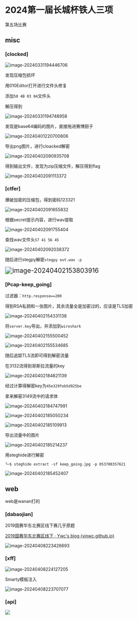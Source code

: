 # 2024第一届长城杯铁人三项


第五场比赛

<!--more-->

## misc

### [clocked]

![image-20240331194446706](https://scofield-1313710994.cos.ap-beijing.myqcloud.com/image-20240331194446706.png?imageSlim)

发现压缩包损坏

用010Editor打开进行文件头修复

添加`50 4B 03 04`文件头

解压得到

![image-20240331194748958](https://scofield-1313710994.cos.ap-beijing.myqcloud.com/image-20240331194748958.png?imageSlim)

发现是base64编码的图片，直接拖进赛博厨子

![image-20240401220700806](https://scofield-1313710994.cos.ap-beijing.myqcloud.com/image-20240401220700806.png?imageSlim)

导出png图片，进行cloacked解密

![image-20240402090935708](https://scofield-1313710994.cos.ap-beijing.myqcloud.com/image-20240402090935708.png?imageSlim)

得到输出文件，发现为zip压缩文件，解压得到flag

![image-20240402091113372](https://scofield-1313710994.cos.ap-beijing.myqcloud.com/image-20240402091113372.png?imageSlim)

### [ctfer]

爆破加密的压缩包，得到密码123321

![image-20240402091655832](https://scofield-1313710994.cos.ap-beijing.myqcloud.com/image-20240402091655832.png?imageSlim)

根据secret提示内容，进行wav提取

![image-20240402091755404](https://scofield-1313710994.cos.ap-beijing.myqcloud.com/image-20240402091755404.png?imageSlim)

查找wav文件头`57 41 56 45`

![image-20240402092038372](https://scofield-1313710994.cos.ap-beijing.myqcloud.com/image-20240402092038372.png?imageSlim)

随后进行stegpy解密`stegpy out.wav -p`

<img src="https://scofield-1313710994.cos.ap-beijing.myqcloud.com/image-20240402153803916.png?imageSlim" alt="image-20240402153803916" style="zoom:150%;" />

### [Pcap-keep_going]

过滤器：`http.response==200`

得到RSA私钥和一张图片，其余流量全是加密过的，应该是TLS加密

![image-20240402154331138](https://scofield-1313710994.cos.ap-beijing.myqcloud.com/image-20240402154331138.png?imageSlim)

将`server.key`导出，并添加到`wireshark`

![image-20240402155500452](https://scofield-1313710994.cos.ap-beijing.myqcloud.com/image-20240402155500452.png?imageSlim)

![image-20240402155534685](https://scofield-1313710994.cos.ap-beijing.myqcloud.com/image-20240402155534685.png?imageSlim)

随后追踪TLS流即可得到解密流量

在3132流得到哥斯拉流量的key

![image-20240402184821139](https://scofield-1313710994.cos.ap-beijing.myqcloud.com/image-20240402184821139.png?imageSlim)

经过计算得解密key为`45e329feb5d925be`

拿来解密3149流中的请求体

![image-20240402184747991](https://scofield-1313710994.cos.ap-beijing.myqcloud.com/image-20240402184747991.png?imageSlim)

![image-20240402185050234](https://scofield-1313710994.cos.ap-beijing.myqcloud.com/image-20240402185050234.png?imageSlim)

![image-20240402185109913](https://scofield-1313710994.cos.ap-beijing.myqcloud.com/image-20240402185109913.png?imageSlim)

导出流量中的图片

![image-20240402185214237](https://scofield-1313710994.cos.ap-beijing.myqcloud.com/image-20240402185214237.png?imageSlim)

用steghide进行解密

`└─$ steghide extract -sf keep_going.jpg -p 053700357621`

![image-20240402185452407](https://scofield-1313710994.cos.ap-beijing.myqcloud.com/image-20240402185452407.png?imageSlim)

## web

web是wanan打的

### [dabaojian]

2019国赛华东北赛区线下赛几乎原题

[2019国赛华东北赛区线下 · Ywc's blog (yinwc.github.io)](https://yinwc.github.io/2019/06/02/2019国赛华东北赛区线下/#/DABAOJIAN)

![image-20240408223426693](https://scofield-1313710994.cos.ap-beijing.myqcloud.com/image-20240408223426693.png?imageSlim)

### [xff]

![image-20240408224127205](https://scofield-1313710994.cos.ap-beijing.myqcloud.com/image-20240408224127205.png?imageSlim)

Smarty模板注入

![image-20240408223707077](https://scofield-1313710994.cos.ap-beijing.myqcloud.com/image-20240408223707077.png?imageSlim)

### [api]

![](https://scofield-1313710994.cos.ap-beijing.myqcloud.com/image-20240408234431425.png?imageSlim)
